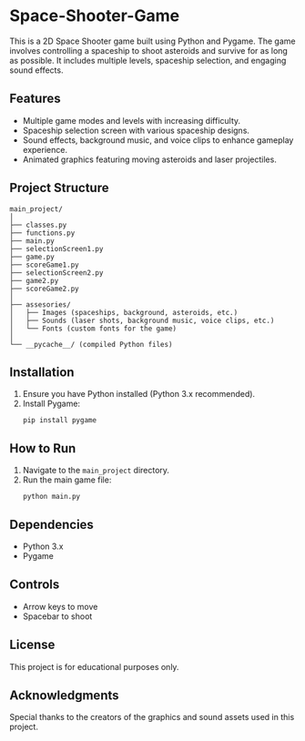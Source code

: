 # Space-Shooter-Game

This is a 2D Space Shooter game built using Python and Pygame. The game involves controlling a spaceship to shoot asteroids and survive for as long as possible. It includes multiple levels, spaceship selection, and engaging sound effects.

## Features
- Multiple game modes and levels with increasing difficulty.
- Spaceship selection screen with various spaceship designs.
- Sound effects, background music, and voice clips to enhance gameplay experience.
- Animated graphics featuring moving asteroids and laser projectiles.

## Project Structure
```
main_project/
│
├── classes.py
├── functions.py
├── main.py
├── selectionScreen1.py
├── game.py
├── scoreGame1.py
├── selectionScreen2.py
├── game2.py
├── scoreGame2.py
│
├── assesories/
│   ├── Images (spaceships, background, asteroids, etc.)
│   ├── Sounds (laser shots, background music, voice clips, etc.)
│   └── Fonts (custom fonts for the game)
│
└── __pycache__/ (compiled Python files)
```

## Installation
1. Ensure you have Python installed (Python 3.x recommended).
2. Install Pygame:
   ```
   pip install pygame
   ```

## How to Run
1. Navigate to the `main_project` directory.
2. Run the main game file:
   ```
   python main.py
   ```

## Dependencies
- Python 3.x
- Pygame

## Controls
- Arrow keys to move
- Spacebar to shoot

## License
This project is for educational purposes only.

## Acknowledgments
Special thanks to the creators of the graphics and sound assets used in this project.

